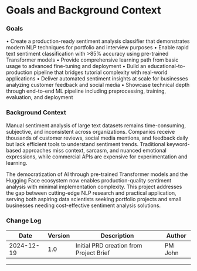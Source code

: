 # Goals and Background Context

### Goals
• Create a production-ready sentiment analysis classifier that demonstrates modern NLP techniques for portfolio and interview purposes
• Enable rapid text sentiment classification with >85% accuracy using pre-trained Transformer models 
• Provide comprehensive learning path from basic usage to advanced fine-tuning and deployment
• Build an educational-to-production pipeline that bridges tutorial complexity with real-world applications
• Deliver automated sentiment insights at scale for businesses analyzing customer feedback and social media
• Showcase technical depth through end-to-end ML pipeline including preprocessing, training, evaluation, and deployment

### Background Context

Manual sentiment analysis of large text datasets remains time-consuming, subjective, and inconsistent across organizations. Companies receive thousands of customer reviews, social media mentions, and feedback daily but lack efficient tools to understand sentiment trends. Traditional keyword-based approaches miss context, sarcasm, and nuanced emotional expressions, while commercial APIs are expensive for experimentation and learning.

The democratization of AI through pre-trained Transformer models and the Hugging Face ecosystem now enables production-quality sentiment analysis with minimal implementation complexity. This project addresses the gap between cutting-edge NLP research and practical application, serving both aspiring data scientists seeking portfolio projects and small businesses needing cost-effective sentiment analysis solutions.

### Change Log

| Date | Version | Description | Author |
|------|---------|-------------|---------|
| 2024-12-19 | 1.0 | Initial PRD creation from Project Brief | PM John |

---
